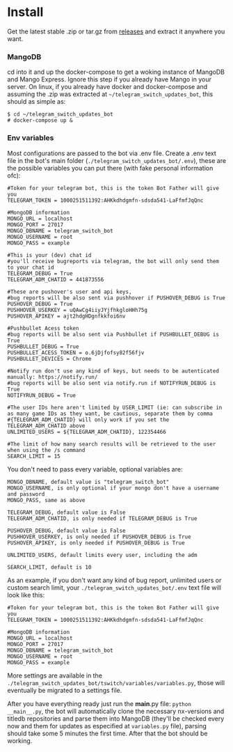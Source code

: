 # Install
Get the latest stable .zip or tar.gz from [releases](https://github.com/evertonstz/telegram_switch_updates_bot/releases) and extract it anywhere you want.
### MangoDB
cd into it and up the docker-compose to get a woking instance of MangoDB and Mango Express. Ignore this step if you already have Mango in your server. On linux, if you already have docker and docker-compose and assuming the .zip was extracted at `~/telegram_switch_updates_bot`, this should as simple as:
```
$ cd ~/telegram_switch_updates_bot
# docker-compose up &
```

### Env variables
Most configurations are passed to the bot via .env file. Create a .env text file in the bot's main folder (`./telegram_switch_updates_bot/.env`), these are the possible variables you can put there (with fake personal information ofc):
```
#Token for your telegram bot, this is the token Bot Father will give you
TELEGRAM_TOKEN = 1000251511392:AHKkdhdgmfn-sdsda541-LaFfmfJqQnc

#MongoDB information
MONGO_URL = localhost
MONGO_PORT = 27017
MONGO_DBNAME = telegram_switch_bot
MONGO_USERNAME = root
MONGO_PASS = example

#This is your (dev) chat id
#you'll receive bugreports via telegram, the bot will only send them to your chat id
TELEGRAM_DEBUG = True
TELEGRAM_ADM_CHATID = 441873556

#These are pushover's user and api keys, 
#bug reports will be also sent via pushhover if PUSHOVER_DEBUG is True
PUSHOVER_DEBUG = True
PUSHHOVER_USERKEY = uQAwCg4iiyJYjfhkgloHHh75g
PUSHOVER_APIKEY = ajt2hdgHDgnfkkfoi6nv

#Pushbullet Acess token
#bug reports will be also sent via Pushbullet if PUSHBULLET_DEBUG is True
PUSHBULLET_DEBUG = True
PUSHBULLET_ACESS_TOKEN = o.6jDjfofsy82f56fjv
PUSHBULLET_DEVICES = Chrome

#Notify run don't use any kind of keys, but needs to be autenticated manually: https://notify.run/
#bug reports will be also sent via notify.run if NOTIFYRUN_DEBUG is True
NOTIFYRUN_DEBUG = True

#The user IDs here aren't limited by USER_LIMIT (ie: can subscribe in as many game IDs as they want, be cautious, separate them by comma
#{TELEGRAM_ADM_CHATID} will only work if you set the TELEGRAM_ADM_CHATID above
UNLIMITED_USERS = ${TELEGRAM_ADM_CHATID}, 122354466

#The limit of how many search results will be retrieved to the user when using the /s command
SEARCH_LIMIT = 15
```

You don't need to pass every variable, optional variables are:
```
MONGO_DBNAME, default value is "telegram_switch_bot"
MONGO_USERNAME, is only optional if your mongo don't have a username and password
MONGO_PASS, same as above

TELEGRAM_DEBUG, default value is False
TELEGRAM_ADM_CHATID, is only needed if TELEGRAM_DEBUG is True

PUSHOVER_DEBUG, default value is False
PUSHHOVER_USERKEY, is only needed if PUSHOVER_DEBUG is True
PUSHOVER_APIKEY, is only needed if PUSHOVER_DEBUG is True

UNLIMITED_USERS, default limits every user, including the adm

SEARCH_LIMIT, default is 10
```

As an example, if you don't want any kind of bug report, unlimited users or custom search limit, your `./telegram_switch_updates_bot/.env` text file will look like this:
```
#Token for your telegram bot, this is the token Bot Father will give you
TELEGRAM_TOKEN = 1000251511392:AHKkdhdgmfn-sdsda541-LaFfmfJqQnc

#MongoDB information
MONGO_URL = localhost
MONGO_PORT = 27017
MONGO_DBNAME = telegram_switch_bot
MONGO_USERNAME = root
MONGO_PASS = example
```

More settings are available in the `./telegram_switch_updates_bot/tswitch/variables/variables.py`, those will eventually be migrated to a settings file.

After you have everything ready just run the __main__.py file: `python __main__.py`, the bot will automatically clone the necessary nx-versions and titledb repositories and parse them into MangoDB (they'll be checked every now and them for updates as especified at `variables.py` file), parsing should take some 5 minutes the first time. After that the bot should be working.
